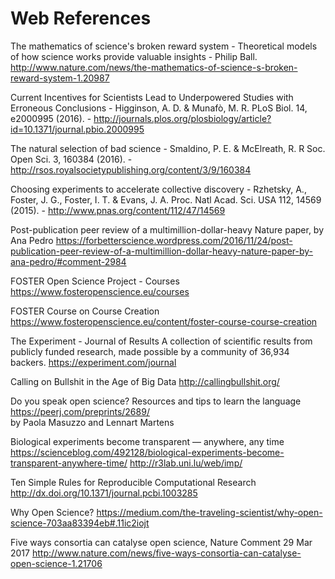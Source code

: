 # Web References

The mathematics of science's broken reward system - 
Theoretical models of how science works provide valuable insights - 
Philip Ball.
http://www.nature.com/news/the-mathematics-of-science-s-broken-reward-system-1.20987

Current Incentives for Scientists Lead to Underpowered Studies with Erroneous Conclusions -
Higginson, A. D. & Munafò, M. R. PLoS Biol. 14, e2000995 (2016). -
http://journals.plos.org/plosbiology/article?id=10.1371/journal.pbio.2000995

The natural selection of bad science -
Smaldino, P. E. & McElreath, R. R Soc. Open Sci. 3, 160384 (2016). -
http://rsos.royalsocietypublishing.org/content/3/9/160384

Choosing experiments to accelerate collective discovery -
Rzhetsky, A., Foster, J. G., Foster, I. T. & Evans, J. A. Proc. Natl Acad. Sci. USA 112, 14569 (2015). -
http://www.pnas.org/content/112/47/14569

Post-publication peer review of a multimillion-dollar-heavy Nature paper, by Ana Pedro
https://forbetterscience.wordpress.com/2016/11/24/post-publication-peer-review-of-a-multimillion-dollar-heavy-nature-paper-by-ana-pedro/#comment-2984

FOSTER Open Science Project - Courses
https://www.fosteropenscience.eu/courses

FOSTER Course on Course Creation 
https://www.fosteropenscience.eu/content/foster-course-course-creation

The Experiment - Journal of Results
A collection of scientific results from publicly funded research, made possible by a community of 36,934 backers.
https://experiment.com/journal

Calling on Bullshit in the Age of Big Data
http://callingbullshit.org/

Do you speak open science? Resources and tips to learn the language
https://peerj.com/preprints/2689/  
by Paola Masuzzo and Lennart Martens

Biological experiments become transparent — anywhere, any time
https://scienceblog.com/492128/biological-experiments-become-transparent-anywhere-time/
http://r3lab.uni.lu/web/imp/

Ten Simple Rules for Reproducible Computational Research
http://dx.doi.org/10.1371/journal.pcbi.1003285

Why Open Science?
https://medium.com/the-traveling-scientist/why-open-science-703aa83394eb#.11ic2iojt

Five ways consortia can catalyse open science, Nature Comment 29 Mar 2017
http://www.nature.com/news/five-ways-consortia-can-catalyse-open-science-1.21706
